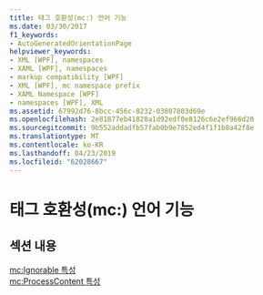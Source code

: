 ```yaml
---
title: 태그 호환성(mc:) 언어 기능
ms.date: 03/30/2017
f1_keywords:
- AutoGeneratedOrientationPage
helpviewer_keywords:
- XML [WPF], namespaces
- XAML [WPF], namespaces
- markup compatibility [WPF]
- XML [WPF], mc namespace prefix
- XAML Namespace [WPF]
- namespaces [WPF], XML
ms.assetid: 67992d76-8bcc-456c-8232-03807803d69e
ms.openlocfilehash: 2e81877eb41828a1d92edf0e8126c6e2ef966d20
ms.sourcegitcommit: 9b552addadfb57fab0b9e7852ed4f1f1b8a42f8e
ms.translationtype: MT
ms.contentlocale: ko-KR
ms.lasthandoff: 04/23/2019
ms.locfileid: "62028667"
---
```

# <a name="markup-compatibility-mc-language-features"></a>태그 호환성(mc:) 언어 기능
## <a name="in-this-section"></a>섹션 내용  
 [mc:Ignorable 특성](mc-ignorable-attribute.md)  
  [mc:ProcessContent 특성](mc-processcontent-attribute.md)
